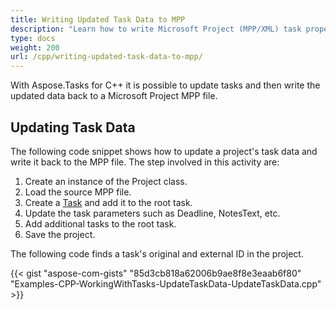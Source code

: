 ```yaml
---
title: Writing Updated Task Data to MPP
description: "Learn how to write Microsoft Project (MPP/XML) task properties using Aspose.Tasks for C++."
type: docs
weight: 200
url: /cpp/writing-updated-task-data-to-mpp/
---
```


With Aspose.Tasks for C++ it is possible to update tasks and then write the updated data back to a Microsoft Project MPP file.

## **Updating Task Data**
The following code snippet shows how to update a project's task data and write it back to the MPP file. The step involved in this activity are:

1. Create an instance of the Project class.
2. Load the source MPP file.
3. Create a [Task](https://reference.aspose.com/tasks/cpp/class/aspose.tasks.task) and add it to the root task.
4. Update the task parameters such as Deadline, NotesText, etc.
5. Add additional tasks to the root task.
6. Save the project.

The following code finds a task's original and external ID in the project.

{{< gist "aspose-com-gists" "85d3cb818a62006b9ae8f8e3eaab6f80" "Examples-CPP-WorkingWithTasks-UpdateTaskData-UpdateTaskData.cpp" >}}
